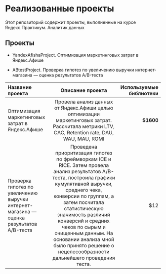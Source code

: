 # Реализованные проекты

Этот репозиторий содержит проекты, выполненные на курсе Яндекс.Практикум. Аналитик данных

## Проекты

- YandexAfishaProject. Оптимизация маркетинговых затрат в Яндекс.Афише
  
- ABtestProject. Проверка гипотез по увеличению выручки интернет-магазина –– оценка результатов A/B-теста
  
| Название проекта  | Описание проекта  | Используемые библиотеки |
|:------------- |:---------------:| -------------:|
| Оптимизация маркетинговых затрат в Яндекс.Афише | Провела анализ данных от Яндекс.Афиши целью оптимизации маркетинговых затрат. Рассчитала метрики LTV, CAC, Retention rate, DAU, WAU, MAU, ROMI |     **$1600** |
| Проверка гипотез по увеличению выручки интернет-магазина –– оценка результатов A/B-теста| Проведена приоритизация гипотез по фреймворкам ICE и RICE. Затем провела анализ результатов A/B-теста, построила графики кумулятивной выручки, среднего чека, конверсии по группам, а затем посчитала статистическую значимость различий конверсий и средних чеков по сырым и очищенным данным. На основании анализа мной было принято решение о нецелесообразности дальнейшего проведения теста.      |         $12   |

  
